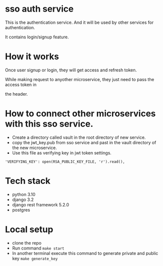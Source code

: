 # sso auth service

This is the authentication service. And it will be used by other services for authentication.

It contains login/signup feature.

# How it works

Once user signup or login, they will get access and refresh token.

While making request to anyother microservice, they just need to pass the access token in

the header.

# How to connect other microservices with this sso service.

- Create a directory called vault in the root directory of new service.
- copy the jwt_key.pub from sso service and past in the vault directory of the new microservice.
- Use this file as verifying key in jwt token settings.

`'VERIFYING_KEY': open(RSA_PUBLIC_KEY_FILE, 'r').read(),`

# Tech stack

- python 3.10
- django 3.2
- django rest framework 5.2.0
- postgres

# Local setup

- clone the repo
- Run command `make start`
- In another terminal execute this command to generate private and public key  `make generate_key`
